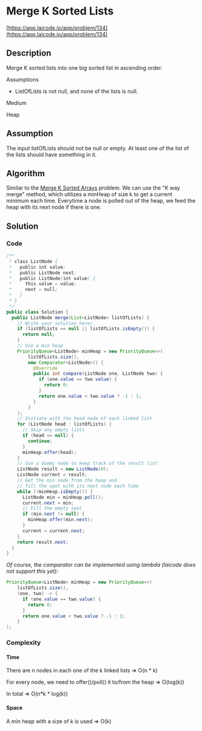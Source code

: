 <!----- Conversion time: 0.906 seconds.


Using this Markdown file:

1. Cut and paste this output into your source file.
2. See the notes and action items below regarding this conversion run.
3. Check the rendered output (headings, lists, code blocks, tables) for proper
   formatting and use a linkchecker before you publish this page.

Conversion notes:

* Docs to Markdown version 1.0β14
* Mon Jan 28 2019 17:04:20 GMT-0800 (PST)
* Source doc: https://docs.google.com/open?id=12zrUNxJTIfUCAn_FuVDN1lR0eD4VjScKFe8jf4y6zcg
----->



# Merge K Sorted Lists

[https://app.laicode.io/app/problem/134](https://app.laicode.io/app/problem/134)


## Description

Merge K sorted lists into one big sorted list in ascending order.

Assumptions



*   ListOfLists is not null, and none of the lists is null.

Medium

Heap




## Assumption

The input listOfLists should not be null or empty. At least one of the list of the lists should have something in it.


## Algorithm

Similar to the [Merge K Sorted Arrays](../MergeKSortedArrays) problem. We can use the "K way merge" method, which utilizes a minHeap of size k to get a current minimum each time. Everytime a node is polled out of the heap, we feed the heap with its next node if there is one.




## Solution


### Code


```java
/**
 * class ListNode {
 *   public int value;
 *   public ListNode next;
 *   public ListNode(int value) {
 *     this.value = value;
 *     next = null;
 *   }
 * }
 */
public class Solution {
  public ListNode merge(List<ListNode> listOfLists) {
    // Write your solution here/.
    if (listOfLists == null || listOfLists.isEmpty()) {
      return null;
    }
    // Use a min heap
    PriorityQueue<ListNode> minHeap = new PriorityQueue<>(
        listOfLists.size(),
        new Comparator<ListNode>() {
          @Override
          public int compare(ListNode one, ListNode two) {
            if (one.value == two.value) {
              return 0;
            }
            return one.value < two.value ? -1 : 1;
          }
        }
    );
    // Initiate with the head node of each linked list
    for (ListNode head : listOfLists) {
      // Skip any empty lists
      if (head == null) {
        continue;
      }
      minHeap.offer(head);
    }
    // Use a dummy node to keep track of the result list
    ListNode result = new ListNode(0);
    ListNode current = result;
    // Get the min node from the heap and
    // fill the spot with its next node each time
    while (!minHeap.isEmpty()) {
      ListNode min = minHeap.poll();
      current.next = min;
      // Fill the empty spot
      if (min.next != null) {
        minHeap.offer(min.next);
      }
      current = current.next;
    }
    return result.next;
  }
}
```


_Of course, the comparator can be implemented using lambda (laicode does not support this yet):_


```java
PriorityQueue<ListNode> minHeap = new PriorityQueue<>(
    listOfLists.size(),
    (one, two) -> {
      if (one.value == two.value) {
        return 0;
      }
      return one.value < two.value ? -1 : 1;
    }
);
```



### Complexity


#### Time

There are n nodes in each one of the k linked lists ⇒ O(n * k)

For every node, we need to offer()/poll() it to/from the heap ⇒ O(log(k))

In total ⇒ O(n*k * log(k))


#### Space

A min heap with a size of k is used ⇒ O(k)


<!-- Docs to Markdown version 1.0β14 -->
